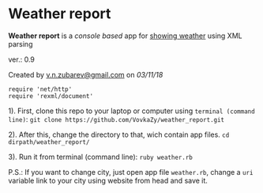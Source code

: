 # Weather report

__Weather report__ is a *console based* app for [showing weather](https://www.meteoservice.ru/content/export) using XML parsing

ver.: 0.9
 
Created by v.n.zubarev@gmail.com on *03/11/18*
```
require 'net/http'
require 'rexml/document'
```

1). First, clone this repo to your laptop or computer using `terminal (command line)`:
  `git clone https://github.com/VovkaZy/weather_report.git`

2). After this, change the directory to that, wich contain app files.
  `cd dirpath/weather_report/`

3). Run it from terminal (command line): 
  `ruby weather.rb`

P.S.: If you want to change city, just open app file `weather.rb`, change a `uri` variable link to your city using website from head and save it.
